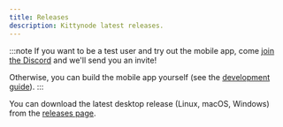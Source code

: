 ```yaml
---
title: Releases
description: Kittynode latest releases.
---
```


:::note
If you want to be a test user and try out the mobile app, come [join the Discord](https://discord.kittynode.io) and we'll send you an invite!

Otherwise, you can build the mobile app yourself (see the [development guide](./development-guide)).
:::

You can download the latest desktop release (Linux, macOS, Windows) from the [releases page](https://github.com/kittynode/kittynode/releases).
